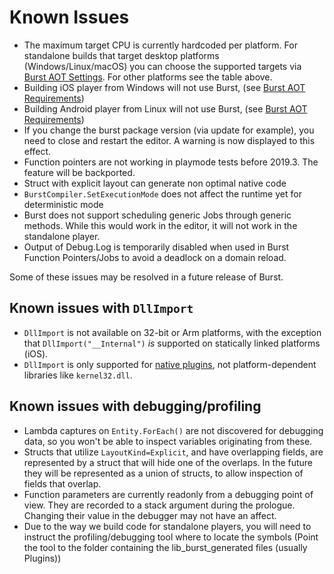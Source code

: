 # Known Issues

- The maximum target CPU is currently hardcoded per platform. For standalone builds that target desktop platforms (Windows/Linux/macOS) you can choose the supported targets via [Burst AOT Settings](docs/StandalonePlayerSupport.md#burst-aot-settings). For other platforms see the table above.
- Building iOS player from Windows will not use Burst, (see [Burst AOT Requirements](docs/StandalonePlayerSupport.md#burst-aot-requirements))
- Building Android player from Linux will not use Burst, (see [Burst AOT Requirements](docs/StandalonePlayerSupport.md#burst-aot-requirements))
- If you change the burst package version (via update for example), you need to close and restart the editor. A warning is now displayed to this effect.
- Function pointers are not working in playmode tests before 2019.3. The feature will be backported.
- Struct with explicit layout can generate non optimal native code
- `BurstCompiler.SetExecutionMode` does not affect the runtime yet for deterministic mode
- Burst does not support scheduling generic Jobs through generic methods. While this would work in the editor, it will not work in the standalone player.
- Output of Debug.Log is temporarily disabled when used in Burst Function Pointers/Jobs to avoid a deadlock on a domain reload.

Some of these issues may be resolved in a future release of Burst.

## Known issues with `DllImport`

- `DllImport` is not available on 32-bit or Arm platforms, with the exception that `DllImport("__Internal")` *is* supported on statically linked platforms (iOS).
- `DllImport` is only supported for [native plugins](https://docs.unity3d.com/Manual/NativePlugins.html), not platform-dependent libraries like `kernel32.dll`.

## Known issues with debugging/profiling

- Lambda captures on `Entity.ForEach()` are not discovered for debugging data, so you won't be able to inspect variables originating from these.
- Structs that utilize `LayoutKind=Explicit`, and have overlapping fields, are represented by a struct that will hide one of the overlaps. In the future they will be represented as a union of structs, to allow inspection of fields that overlap.
- Function parameters are currently readonly from a debugging point of view. They are recorded to a stack argument during the prologue. Changing their value in the debugger may not have an affect.
- Due to the way we build code for standalone players, you will need to instruct the profiling/debugging tool where to locate the symbols (Point the tool to the folder containing the lib_burst_generated files (usually Plugins))
